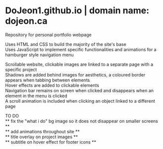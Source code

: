 # DoJeon1.github.io | domain name: dojeon.ca

Repository for personal portfolio webpage

Uses HTML and CSS to build the majority of the site's base
<br/> Uses JavaScript to implement specific functionalities and animations for a hamburger style navigation menu

Scrollable website, clickable images are linked to a separate page with a specific project
<br/> Shadows are added behind images for aesthetics, a coloured border appears when tabbing between elements
<br/> Hover effects are added to clickable elements
<br/> Navigation bar remains on screen when clicked and disappears when an element in the menu is clicked
<br/> A scroll animation is included when clicking an object linked to a different page

TO DO
<br/> ** fix the "what i do" bg image so it does not disappear on smaller screens **
<br/> ** add animations throughout site **
<br/> ** title overlay on project images **
<br/> ** subtitle on hover effect for footer icons **
